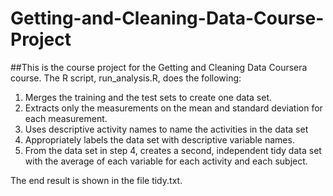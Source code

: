 # Getting-and-Cleaning-Data-Course-Project

##This is the course project for the Getting and Cleaning Data Coursera course. The R script, run_analysis.R, does the following:

  1.  Merges the training and the test sets to create one data set.
  2.  Extracts only the measurements on the mean and standard deviation for each measurement.
  3.  Uses descriptive activity names to name the activities in the data set
  4. Appropriately labels the data set with descriptive variable names.
  5. From the data set in step 4, creates a second, independent tidy data set with the 
  average of each variable for each activity and each subject.

The end result is shown in the file tidy.txt.
